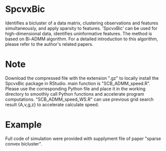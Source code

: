 # SpcvxBic
Identifies a bicluster of a data matrix, clustering observations and features simultaneously, and apply sparsity to features. 'SpcvxBic' can be used for high-dimensional data, identifies uninformative features. The method is based on Bi-ADMM algorithm. For a detailed introduction to this algorithm, please refer to the author's related papers.

# Note
Download the compressed file with the extension ".gz" to locally install the SpcvxBic package in RStudio.
main function is "SCB_ADMM_speed.R". Please use the corresponding Python file and place it in the working directory to smoothly call Python functions and accelerate program computations. "SCB_ADMM_speed_WS.R" can use previous grid search result {A,v,g,z} to accelerate calculate speed.

# Example
Full code of simulation were provided with supplyment file of paper "sparse convex bicluster".
